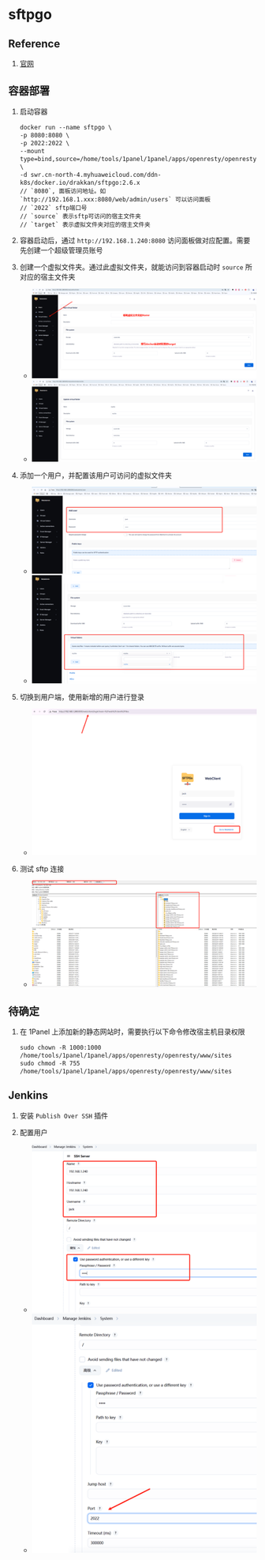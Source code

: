 # sftpgo

## Reference

1. [官网](https://docs.sftpgo.com/enterprise/config-file)

## 容器部署

1. 启动容器

   ```
   docker run --name sftpgo \
   -p 8080:8080 \
   -p 2022:2022 \
   --mount type=bind,source=/home/tools/1panel/1panel/apps/openresty/openresty/www/sites,target=/mnt/sites \
   -d swr.cn-north-4.myhuaweicloud.com/ddn-k8s/docker.io/drakkan/sftpgo:2.6.x
   // `8080`, 面板访问地址。如 `http://192.168.1.xxx:8080/web/admin/users` 可以访问面板
   // `2022` sftp端口号
   // `source` 表示sftp可访问的宿主文件夹
   // `target` 表示虚拟文件夹对应的宿主文件夹
   ```

2. 容器启动后，通过 `http://192.168.1.240:8080` 访问面板做对应配置。需要先创建一个超级管理员账号

3. 创建一个虚拟文件夹。通过此虚拟文件夹，就能访问到容器启动时 `source` 所对应的宿主文件夹

   - ![sftpgo1](./images/sftpgo1.png)
   - ![sftpgo2](./images/sftpgo2.png)

4. 添加一个用户，并配置该用户可访问的虚拟文件夹

   - ![sftpgo3](./images/sftpgo3.png)
   - ![sftpgo4](./images/sftpgo4.png)

5. 切换到用户端，使用新增的用户进行登录

   - ![sftpgo5](./images/sftpgo5.png)

6. 测试 sftp 连接

   - ![sftpgo6](./images/sftpgo6.png)

## 待确定

1. 在 1Panel 上添加新的静态网站时，需要执行以下命令修改宿主机目录权限

   ```
   sudo chown -R 1000:1000 /home/tools/1panel/1panel/apps/openresty/openresty/www/sites
   sudo chmod -R 755 /home/tools/1panel/1panel/apps/openresty/openresty/www/sites
   ```

## Jenkins

1. 安装 `Publish Over SSH` 插件

2. 配置用户

   - ![sftpgo8](./images/sftpgo8.png)
   - ![sftpgo9](./images/sftpgo9.png)
